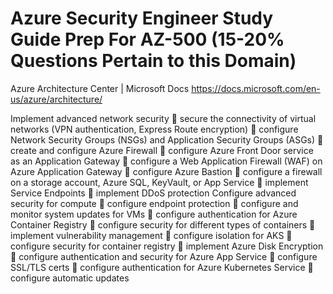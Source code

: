 # Azure Security Engineer Study Guide Prep For AZ-500 (15-20% Questions Pertain to this Domain)

Azure Architecture Center | Microsoft Docs
https://docs.microsoft.com/en-us/azure/architecture/

Implement advanced network security
 secure the connectivity of virtual networks (VPN authentication, Express Route
encryption)
 configure Network Security Groups (NSGs) and Application Security Groups (ASGs)
 create and configure Azure Firewall
 configure Azure Front Door service as an Application Gateway
 configure a Web Application Firewall (WAF) on Azure Application Gateway
 configure Azure Bastion
 configure a firewall on a storage account, Azure SQL, KeyVault, or App Service
 implement Service Endpoints
 implement DDoS protection
Configure advanced security for compute
 configure endpoint protection
 configure and monitor system updates for VMs
 configure authentication for Azure Container Registry
 configure security for different types of containers
 implement vulnerability management
 configure isolation for AKS
 configure security for container registry
 implement Azure Disk Encryption
 configure authentication and security for Azure App Service
 configure SSL/TLS certs
 configure authentication for Azure Kubernetes Service
 configure automatic updates
